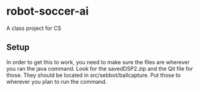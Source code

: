 # robot-soccer-ai
A class project for CS

## Setup
In order to get this to work, you need to make sure the files are wherever you ran the java command. Look for the
savedDSP2.zip and the Qit file for those. They should be located in src/sebbot/ballcapture. Put those to wherever you
plan to run the command.
